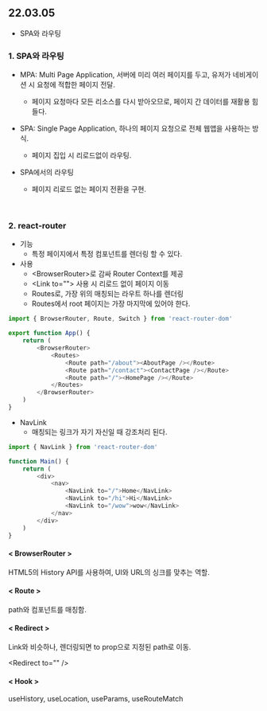 ## 22.03.05
* SPA와 라우팅


### 1. SPA와 라우팅

* MPA: Multi Page Application, 서버에 미리 여러 페이지를 두고, 유저가 네비게이션 시 요청에 적합한 페이지 전달.
    * 페이지 요청마다 모든 리소스를 다시 받아오므로, 페이지 간 데이터를 재활용 힘들다.

* SPA: Single Page Application, 하나의 페이지 요청으로 전체 웹앱을 사용하는 방식.
    * 페이지 집입 시 리로드없이 라우팅.

* SPA에서의 라우팅
    * 페이지 리로드 없는 페이지 전환을 구현.

<br>

### 2. react-router

* 기능
    * 특정 페이지에서 특정 컴포넌트를 렌더링 할 수 있다.
* 사용
    * \<BrowserRouter>로 감싸 Router Context를 제공
    * \<Link to=""> 사용 시 리로드 없이 페이지 이동
    * Routes로, 가장 위의 매칭되는 라우트 하나를 렌더링
    * Routes에서 root 페이지는 가장 마지막에 있어야 한다.

```js
import { BrowserRouter, Route, Switch } from 'react-router-dom'

export function App() {
    return (
        <BrowserRouter>
            <Routes>
                <Route path="/about"><AboutPage /></Route>
                <Route path="/contact"><ContactPage /></Route>
                <Route path="/"><HomePage /></Route>
            </Routes>
        </BrowserRouter>
    )
}
```

* NavLink 
    * 매칭되는 링크가 자기 자신일 때 강조처리 된다.
```js
import { NavLink } from 'react-router-dom'

function Main() {
    return (
        <div>
            <nav>
                <NavLink to="/">Home</NavLink>
                <NavLink to="/hi">Hi</NavLink>
                <NavLink to="/wow">wow</NavLink>
            </nav>
        </div>
    )
}
```

#### < BrowserRouter >
HTML5의 History API를 사용하여, UI와 URL의 싱크를 맞추는 역할.

#### < Route >
path와 컴포넌트를 매칭함.

#### < Redirect >
Link와 비슷하나, 렌더링되면 to prop으로 지정된 path로 이동.

\<Redirect to="" />

#### < Hook >
useHistory, useLocation, useParams, useRouteMatch

